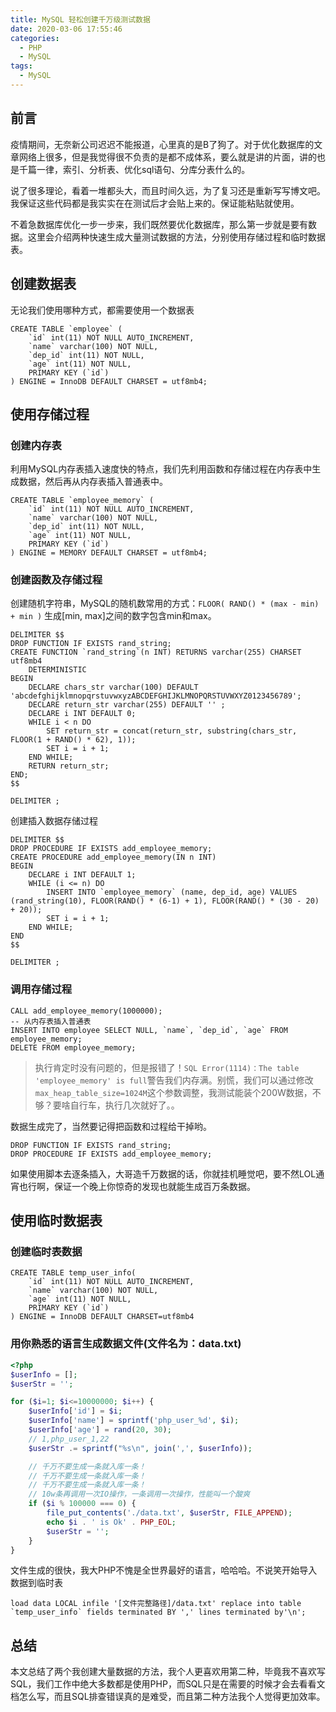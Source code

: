 ```yaml
---
title: MySQL 轻松创建千万级测试数据
date: 2020-03-06 17:55:46
categories:
  - PHP
  - MySQL
tags:
  - MySQL
---
```


## 前言

疫情期间，无奈新公司迟迟不能报道，心里真的是B了狗了。对于优化数据库的文章网络上很多，但是我觉得很不负责的是都不成体系，要么就是讲的片面，讲的也是千篇一律，索引、分析表、优化sql语句、分库分表什么的。

说了很多理论，看着一堆都头大，而且时间久远，为了复习还是重新写写博文吧。我保证这些代码都是我实实在在测试后才会贴上来的。保证能粘贴就使用。

不着急数据库优化一步一步来，我们既然要优化数据库，那么第一步就是要有数据。这里会介绍两种快速生成大量测试数据的方法，分别使用存储过程和临时数据表。

<!-- more -->

## 创建数据表

无论我们使用哪种方式，都需要使用一个数据表

```mysql
CREATE TABLE `employee` (
    `id` int(11) NOT NULL AUTO_INCREMENT,
    `name` varchar(100) NOT NULL,
    `dep_id` int(11) NOT NULL,
    `age` int(11) NOT NULL,
    PRIMARY KEY (`id`)
) ENGINE = InnoDB DEFAULT CHARSET = utf8mb4;
```



## 使用存储过程

### 创建内存表

利用MySQL内存表插入速度快的特点，我们先利用函数和存储过程在内存表中生成数据，然后再从内存表插入普通表中。

```mysql
CREATE TABLE `employee_memory` (
    `id` int(11) NOT NULL AUTO_INCREMENT,
    `name` varchar(100) NOT NULL,
    `dep_id` int(11) NOT NULL,
    `age` int(11) NOT NULL,
    PRIMARY KEY (`id`)
) ENGINE = MEMORY DEFAULT CHARSET = utf8mb4;
```



### 创建函数及存储过程

创建随机字符串，MySQL的随机数常用的方式：`FLOOR( RAND() * (max - min) + min )` 生成[min, max]之间的数字包含min和max。

```mysql
DELIMITER $$
DROP FUNCTION IF EXISTS rand_string;
CREATE FUNCTION `rand_string`(n INT) RETURNS varchar(255) CHARSET utf8mb4
    DETERMINISTIC
BEGIN
    DECLARE chars_str varchar(100) DEFAULT 'abcdefghijklmnopqrstuvwxyzABCDEFGHIJKLMNOPQRSTUVWXYZ0123456789';
    DECLARE return_str varchar(255) DEFAULT '' ;
    DECLARE i INT DEFAULT 0;
    WHILE i < n DO
        SET return_str = concat(return_str, substring(chars_str, FLOOR(1 + RAND() * 62), 1));
        SET i = i + 1;
    END WHILE;
    RETURN return_str;
END;
$$

DELIMITER ;
```

创建插入数据存储过程

```mysql
DELIMITER $$
DROP PROCEDURE IF EXISTS add_employee_memory;
CREATE PROCEDURE add_employee_memory(IN n INT)
BEGIN
	DECLARE i INT DEFAULT 1;
	WHILE (i <= n) DO
        INSERT INTO `employee_memory` (name, dep_id, age) VALUES (rand_string(10), FLOOR(RAND() * (6-1) + 1), FLOOR(RAND() * (30 - 20) + 20));
        SET i = i + 1;
    END WHILE;
END
$$

DELIMITER ;
```



### 调用存储过程

```mysql
CALL add_employee_memory(1000000);
-- 从内存表插入普通表
INSERT INTO employee SELECT NULL, `name`, `dep_id`, `age` FROM employee_memory;
DELETE FROM employee_memory;
```

>  执行肯定时没有问题的，但是报错了！`SQL Error(1114)：The table 'employee_memory' is full`警告我们内存满。别慌，我们可以通过修改`max_heap_table_size=1024M`这个参数调整，我测试能装个200W数据，不够？要啥自行车，执行几次就好了。。

数据生成完了，当然要记得把函数和过程给干掉哟。

```mysql
DROP FUNCTION IF EXISTS rand_string;
DROP PROCEDURE IF EXISTS add_employee_memory;
```

如果使用脚本去逐条插入，大哥造千万数据的话，你就挂机睡觉吧，要不然LOL通宵也行啊，保证一个晚上你惊奇的发现也就能生成百万条数据。



## 使用临时数据表

### 创建临时表数据

```mysql
CREATE TABLE temp_user_info(
    `id` int(11) NOT NULL AUTO_INCREMENT,
    `name` varchar(100) NOT NULL,
    `age` int(11) NOT NULL,
    PRIMARY KEY (`id`)
) ENGINE = InnoDB DEFAULT CHARSET=utf8mb4
```

### 用你熟悉的语言生成数据文件(文件名为：data.txt)

```php
<?php
$userInfo = [];
$userStr = '';

for ($i=1; $i<=10000000; $i++) {
    $userInfo['id'] = $i;
    $userInfo['name'] = sprintf('php_user_%d', $i);
    $userInfo['age'] = rand(20, 30);
    // 1,php_user_1,22
    $userStr .= sprintf("%s\n", join(',', $userInfo));

    // 千万不要生成一条就入库一条！
    // 千万不要生成一条就入库一条！
    // 千万不要生成一条就入库一条！
    // 10w条再调用一次IO操作，一条调用一次操作，性能叫一个酸爽
    if ($i % 100000 === 0) {
        file_put_contents('./data.txt', $userStr, FILE_APPEND);
        echo $i . ' is Ok' . PHP_EOL;
        $userStr = '';
    }
}
```

文件生成的很快，我大PHP不愧是全世界最好的语言，哈哈哈。不说笑开始导入数据到临时表

```mysql
load data LOCAL infile '[文件完整路径]/data.txt' replace into table `temp_user_info` fields terminated BY ',' lines terminated by'\n';
```

## 总结

本文总结了两个我创建大量数据的方法，我个人更喜欢用第二种，毕竟我不喜欢写SQL，我们工作中绝大多数都是使用PHP，而SQL只是在需要的时候才会去看看文档怎么写，而且SQL排查错误真的是难受，而且第二种方法我个人觉得更加效率。


